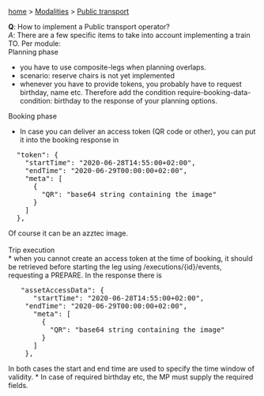 [home](https://github.com/TOMP-WG/TOMP-API/wiki) > [Modalities](https://github.com/TOMP-WG/TOMP-API/wiki#Per-modality.md) > [Public transport](How-do-I-implement-a-public-transport-operator.md)  

**Q**: How to implement a Public transport operator?<br>
_A_: There are a few specific items to take into account implementing a train TO. Per module:<br>
Planning phase<br>
* you have to use composite-legs when planning overlaps.<br>
* scenario: reserve chairs is not yet implemented
* whenever you have to provide tokens, you probably have to request birthday, name etc. Therefore add the condition require-booking-data-condition: birthday to the response of your planning options.

Booking phase<br>
* In case you can deliver an access token (QR code or other), you can put it into the booking response in 
<pre>
  "token": {
    "startTime": "2020-06-28T14:55:00+02:00",
    "endTime": "2020-06-29T00:00:00+02:00",
    "meta": [
      {
        "QR": "base64 string containing the image"
      }
    ]
  },
</pre> Of course it can be an azztec image.
<br>
<br>
Trip execution<br>
* when you cannot create an access token at the time of booking, it should be retrieved before starting the leg using /executions/{id}/events, requesting a PREPARE. In the response there is 
<pre>
   "assetAccessData": {
      "startTime": "2020-06-28T14:55:00+02:00",
    "endTime": "2020-06-29T00:00:00+02:00",
      "meta": [
        {
          "QR": "base64 string containing the image"
        }
      ]
    },</pre>
In both cases the start and end time are used to specify the time window of validity.
* In case of required birthday etc, the MP must supply the required fields.
